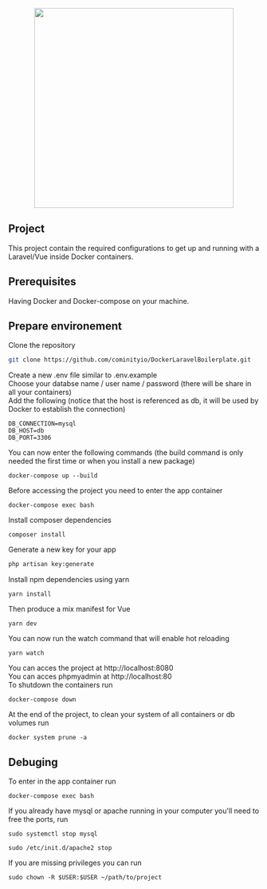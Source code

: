 <p align="center"><img src="https://res.cloudinary.com/dtfbvvkyp/image/upload/v1566331377/laravel-logolockup-cmyk-red.svg" width="400"></p>


## Project

This project contain the required configurations to get up and running with a Laravel/Vue inside Docker containers.

## Prerequisites

Having Docker and Docker-compose on your machine.

## Prepare environement

Clone the repository
```sh
git clone https://github.com/cominityio/DockerLaravelBoilerplate.git
```
Create a new .env file similar to .env.example  
Choose your databse name / user name / password (there will be share in all your containers)  
Add the following (notice that the host is referenced as db, it will be used by Docker to establish the connection)
```
DB_CONNECTION=mysql
DB_HOST=db
DB_PORT=3306
```
You can now enter the following commands (the build command is only needed the first time or when you install a new package)
```
docker-compose up --build
```
Before accessing the project you need to enter the app container
```
docker-compose exec bash
```
Install composer dependencies
```
composer install
```
Generate a new key for your app
```sh
php artisan key:generate
```
Install npm dependencies using yarn
```
yarn install
```
Then produce a mix manifest for Vue
```
yarn dev
```
You can now run the watch command that will enable hot reloading
```
yarn watch
```
You can acces the project at http://localhost:8080  
You can acces phpmyadmin at http://localhost:80  
To shutdown the containers run
```
docker-compose down
```
At the end of the project, to clean your system of all containers or db volumes run
```
docker system prune -a
```

## Debuging

To enter in the app container run
```
docker-compose exec bash
```
If you already have mysql or apache running in your computer you'll need to free the ports, run
```
sudo systemctl stop mysql
```
```
sudo /etc/init.d/apache2 stop
```
If you are missing privileges you can run
```
sudo chown -R $USER:$USER ~/path/to/project
```
